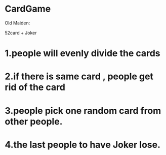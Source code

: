 # CardGame
Old Maiden:

52card + Joker

# 1.people will evenly divide the cards
# 2.if there is same card , people get rid of the card
# 3.people pick one random card from other people.
# 4.the last people to have Joker lose. 
